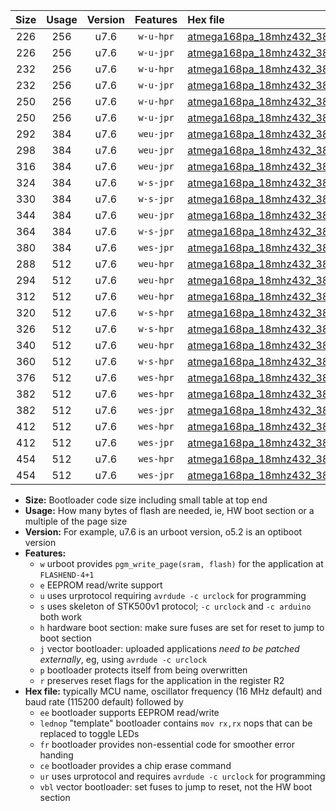|Size|Usage|Version|Features|Hex file|
|:-:|:-:|:-:|:-:|:--|
|226|256|u7.6|`w-u-hpr`|[atmega168pa_18mhz432_38400bps_ur.hex](https://raw.githubusercontent.com/stefanrueger/urboot/main/bootloaders/atmega168pa/fcpu_18mhz432/38400_bps/atmega168pa_18mhz432_38400bps_ur.hex)|
|226|256|u7.6|`w-u-jpr`|[atmega168pa_18mhz432_38400bps_ur_vbl.hex](https://raw.githubusercontent.com/stefanrueger/urboot/main/bootloaders/atmega168pa/fcpu_18mhz432/38400_bps/atmega168pa_18mhz432_38400bps_ur_vbl.hex)|
|232|256|u7.6|`w-u-hpr`|[atmega168pa_18mhz432_38400bps_lednop_ur.hex](https://raw.githubusercontent.com/stefanrueger/urboot/main/bootloaders/atmega168pa/fcpu_18mhz432/38400_bps/atmega168pa_18mhz432_38400bps_lednop_ur.hex)|
|232|256|u7.6|`w-u-jpr`|[atmega168pa_18mhz432_38400bps_lednop_ur_vbl.hex](https://raw.githubusercontent.com/stefanrueger/urboot/main/bootloaders/atmega168pa/fcpu_18mhz432/38400_bps/atmega168pa_18mhz432_38400bps_lednop_ur_vbl.hex)|
|250|256|u7.6|`w-u-hpr`|[atmega168pa_18mhz432_38400bps_lednop_fr_ur.hex](https://raw.githubusercontent.com/stefanrueger/urboot/main/bootloaders/atmega168pa/fcpu_18mhz432/38400_bps/atmega168pa_18mhz432_38400bps_lednop_fr_ur.hex)|
|250|256|u7.6|`w-u-jpr`|[atmega168pa_18mhz432_38400bps_lednop_fr_ur_vbl.hex](https://raw.githubusercontent.com/stefanrueger/urboot/main/bootloaders/atmega168pa/fcpu_18mhz432/38400_bps/atmega168pa_18mhz432_38400bps_lednop_fr_ur_vbl.hex)|
|292|384|u7.6|`weu-jpr`|[atmega168pa_18mhz432_38400bps_ee_ur_vbl.hex](https://raw.githubusercontent.com/stefanrueger/urboot/main/bootloaders/atmega168pa/fcpu_18mhz432/38400_bps/atmega168pa_18mhz432_38400bps_ee_ur_vbl.hex)|
|298|384|u7.6|`weu-jpr`|[atmega168pa_18mhz432_38400bps_ee_lednop_ur_vbl.hex](https://raw.githubusercontent.com/stefanrueger/urboot/main/bootloaders/atmega168pa/fcpu_18mhz432/38400_bps/atmega168pa_18mhz432_38400bps_ee_lednop_ur_vbl.hex)|
|316|384|u7.6|`weu-jpr`|[atmega168pa_18mhz432_38400bps_ee_lednop_fr_ur_vbl.hex](https://raw.githubusercontent.com/stefanrueger/urboot/main/bootloaders/atmega168pa/fcpu_18mhz432/38400_bps/atmega168pa_18mhz432_38400bps_ee_lednop_fr_ur_vbl.hex)|
|324|384|u7.6|`w-s-jpr`|[atmega168pa_18mhz432_38400bps_vbl.hex](https://raw.githubusercontent.com/stefanrueger/urboot/main/bootloaders/atmega168pa/fcpu_18mhz432/38400_bps/atmega168pa_18mhz432_38400bps_vbl.hex)|
|330|384|u7.6|`w-s-jpr`|[atmega168pa_18mhz432_38400bps_lednop_vbl.hex](https://raw.githubusercontent.com/stefanrueger/urboot/main/bootloaders/atmega168pa/fcpu_18mhz432/38400_bps/atmega168pa_18mhz432_38400bps_lednop_vbl.hex)|
|344|384|u7.6|`weu-jpr`|[atmega168pa_18mhz432_38400bps_ee_lednop_fr_ce_ur_vbl.hex](https://raw.githubusercontent.com/stefanrueger/urboot/main/bootloaders/atmega168pa/fcpu_18mhz432/38400_bps/atmega168pa_18mhz432_38400bps_ee_lednop_fr_ce_ur_vbl.hex)|
|364|384|u7.6|`w-s-jpr`|[atmega168pa_18mhz432_38400bps_lednop_fr_vbl.hex](https://raw.githubusercontent.com/stefanrueger/urboot/main/bootloaders/atmega168pa/fcpu_18mhz432/38400_bps/atmega168pa_18mhz432_38400bps_lednop_fr_vbl.hex)|
|380|384|u7.6|`wes-jpr`|[atmega168pa_18mhz432_38400bps_ee_vbl.hex](https://raw.githubusercontent.com/stefanrueger/urboot/main/bootloaders/atmega168pa/fcpu_18mhz432/38400_bps/atmega168pa_18mhz432_38400bps_ee_vbl.hex)|
|288|512|u7.6|`weu-hpr`|[atmega168pa_18mhz432_38400bps_ee_ur.hex](https://raw.githubusercontent.com/stefanrueger/urboot/main/bootloaders/atmega168pa/fcpu_18mhz432/38400_bps/atmega168pa_18mhz432_38400bps_ee_ur.hex)|
|294|512|u7.6|`weu-hpr`|[atmega168pa_18mhz432_38400bps_ee_lednop_ur.hex](https://raw.githubusercontent.com/stefanrueger/urboot/main/bootloaders/atmega168pa/fcpu_18mhz432/38400_bps/atmega168pa_18mhz432_38400bps_ee_lednop_ur.hex)|
|312|512|u7.6|`weu-hpr`|[atmega168pa_18mhz432_38400bps_ee_lednop_fr_ur.hex](https://raw.githubusercontent.com/stefanrueger/urboot/main/bootloaders/atmega168pa/fcpu_18mhz432/38400_bps/atmega168pa_18mhz432_38400bps_ee_lednop_fr_ur.hex)|
|320|512|u7.6|`w-s-hpr`|[atmega168pa_18mhz432_38400bps.hex](https://raw.githubusercontent.com/stefanrueger/urboot/main/bootloaders/atmega168pa/fcpu_18mhz432/38400_bps/atmega168pa_18mhz432_38400bps.hex)|
|326|512|u7.6|`w-s-hpr`|[atmega168pa_18mhz432_38400bps_lednop.hex](https://raw.githubusercontent.com/stefanrueger/urboot/main/bootloaders/atmega168pa/fcpu_18mhz432/38400_bps/atmega168pa_18mhz432_38400bps_lednop.hex)|
|340|512|u7.6|`weu-hpr`|[atmega168pa_18mhz432_38400bps_ee_lednop_fr_ce_ur.hex](https://raw.githubusercontent.com/stefanrueger/urboot/main/bootloaders/atmega168pa/fcpu_18mhz432/38400_bps/atmega168pa_18mhz432_38400bps_ee_lednop_fr_ce_ur.hex)|
|360|512|u7.6|`w-s-hpr`|[atmega168pa_18mhz432_38400bps_lednop_fr.hex](https://raw.githubusercontent.com/stefanrueger/urboot/main/bootloaders/atmega168pa/fcpu_18mhz432/38400_bps/atmega168pa_18mhz432_38400bps_lednop_fr.hex)|
|376|512|u7.6|`wes-hpr`|[atmega168pa_18mhz432_38400bps_ee.hex](https://raw.githubusercontent.com/stefanrueger/urboot/main/bootloaders/atmega168pa/fcpu_18mhz432/38400_bps/atmega168pa_18mhz432_38400bps_ee.hex)|
|382|512|u7.6|`wes-hpr`|[atmega168pa_18mhz432_38400bps_ee_lednop.hex](https://raw.githubusercontent.com/stefanrueger/urboot/main/bootloaders/atmega168pa/fcpu_18mhz432/38400_bps/atmega168pa_18mhz432_38400bps_ee_lednop.hex)|
|382|512|u7.6|`wes-jpr`|[atmega168pa_18mhz432_38400bps_ee_lednop_vbl.hex](https://raw.githubusercontent.com/stefanrueger/urboot/main/bootloaders/atmega168pa/fcpu_18mhz432/38400_bps/atmega168pa_18mhz432_38400bps_ee_lednop_vbl.hex)|
|412|512|u7.6|`wes-hpr`|[atmega168pa_18mhz432_38400bps_ee_lednop_fr.hex](https://raw.githubusercontent.com/stefanrueger/urboot/main/bootloaders/atmega168pa/fcpu_18mhz432/38400_bps/atmega168pa_18mhz432_38400bps_ee_lednop_fr.hex)|
|412|512|u7.6|`wes-jpr`|[atmega168pa_18mhz432_38400bps_ee_lednop_fr_vbl.hex](https://raw.githubusercontent.com/stefanrueger/urboot/main/bootloaders/atmega168pa/fcpu_18mhz432/38400_bps/atmega168pa_18mhz432_38400bps_ee_lednop_fr_vbl.hex)|
|454|512|u7.6|`wes-hpr`|[atmega168pa_18mhz432_38400bps_ee_lednop_fr_ce.hex](https://raw.githubusercontent.com/stefanrueger/urboot/main/bootloaders/atmega168pa/fcpu_18mhz432/38400_bps/atmega168pa_18mhz432_38400bps_ee_lednop_fr_ce.hex)|
|454|512|u7.6|`wes-jpr`|[atmega168pa_18mhz432_38400bps_ee_lednop_fr_ce_vbl.hex](https://raw.githubusercontent.com/stefanrueger/urboot/main/bootloaders/atmega168pa/fcpu_18mhz432/38400_bps/atmega168pa_18mhz432_38400bps_ee_lednop_fr_ce_vbl.hex)|

- **Size:** Bootloader code size including small table at top end
- **Usage:** How many bytes of flash are needed, ie, HW boot section or a multiple of the page size
- **Version:** For example, u7.6 is an urboot version, o5.2 is an optiboot version
- **Features:**
  + `w` urboot provides `pgm_write_page(sram, flash)` for the application at `FLASHEND-4+1`
  + `e` EEPROM read/write support
  + `u` uses urprotocol requiring `avrdude -c urclock` for programming
  + `s` uses skeleton of STK500v1 protocol; `-c urclock` and `-c arduino` both work
  + `h` hardware boot section: make sure fuses are set for reset to jump to boot section
  + `j` vector bootloader: uploaded applications *need to be patched externally*, eg, using `avrdude -c urclock`
  + `p` bootloader protects itself from being overwritten
  + `r` preserves reset flags for the application in the register R2
- **Hex file:** typically MCU name, oscillator frequency (16 MHz default) and baud rate (115200 default) followed by
  + `ee` bootloader supports EEPROM read/write
  + `lednop` "template" bootloader contains `mov rx,rx` nops that can be replaced to toggle LEDs
  + `fr` bootloader provides non-essential code for smoother error handing
  + `ce` bootloader provides a chip erase command
  + `ur` uses urprotocol and requires `avrdude -c urclock` for programming
  + `vbl` vector bootloader: set fuses to jump to reset, not the HW boot section
